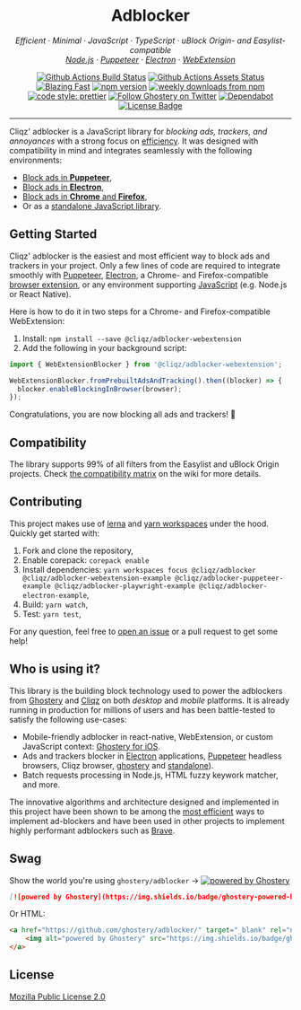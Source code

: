 <h1 align="center">Adblocker</h2>

<p align="center">
  <em>
    Efficient
    · Minimal
    · JavaScript
    · TypeScript
    · uBlock Origin- and Easylist-compatible
  </em>
  <br />
  <em>
    <a href="https://github.com/ghostery/adblocker/tree/master/packages/adblocker">Node.js</a>
    · <a href="https://github.com/ghostery/adblocker/tree/master/packages/adblocker-puppeteer">Puppeteer</a>
    · <a href="https://github.com/ghostery/adblocker/tree/master/packages/adblocker-electron">Electron</a>
    · <a href="https://github.com/ghostery/adblocker/tree/master/packages/adblocker-webextension">WebExtension</a>
  </em>
</p>

<p align="center">
  <a href="https://github.com/ghostery/adblocker/actions?query=workflow%3ATests">
    <img alt="Github Actions Build Status" src="https://img.shields.io/github/actions/workflow/status/ghostery/adblocker/tests.yml?label=tests&style=flat-square"></a>
  <a href="https://github.com/ghostery/adblocker/actions?query=workflow%3Assets">
    <img alt="Github Actions Assets Status" src="https://img.shields.io/github/actions/workflow/status/ghostery/adblocker/assets.yml?label=assets&style=flat-square"></a>
  <a href="https://twitter.com/acdlite/status/974390255393505280">
    <img alt="Blazing Fast" src="https://img.shields.io/badge/speed-blazing%20%F0%9F%94%A5-brightgreen.svg?style=flat-square"></a>
  <a href="https://www.npmjs.com/package/@cliqz/adblocker">
    <img alt="npm version" src="https://img.shields.io/npm/v/@cliqz/adblocker.svg?style=flat-square"></a>
  <a href="https://www.npmjs.com/package/@cliqz/adblocker">
    <img alt="weekly downloads from npm" src="https://img.shields.io/npm/dw/@cliqz/adblocker.svg?style=flat-square"></a>
  <br/>
  <a href="#badge">
    <img alt="code style: prettier" src="https://img.shields.io/badge/code_style-prettier-ff69b4.svg?style=flat-square"></a>
  <a href="https://twitter.com/ghostery">
    <img alt="Follow Ghostery on Twitter" src="https://img.shields.io/twitter/follow/ghostery.svg?label=follow+ghostery&style=flat-square"></a>
  <a href="https://github.com/ghostery/adblocker">
    <img alt="Dependabot" src="https://img.shields.io/badge/dependabot-enabled-brightgreen?logo=dependabot&style=flat-square"></a>
  <a href="https://github.com/ghostery/adblocker/blob/master/LICENSE">
    <img alt="License Badge" src="https://img.shields.io/github/license/ghostery/adblocker?style=flat-square"></a>
</p>

---

Cliqz' adblocker is a JavaScript library for *blocking ads, trackers, and annoyances* with a strong focus on [efficiency](https://whotracks.me/blog/adblockers_performance_study.html). It was designed with compatibility in mind and integrates seamlessly with the following environments:

* [Block ads in **Puppeteer**](https://github.com/ghostery/adblocker/tree/master/packages/adblocker-puppeteer/README.md),
* [Block ads in **Electron**](https://github.com/ghostery/adblocker/tree/master/packages/adblocker-electron/README.md),
* [Block ads in **Chrome** and **Firefox**](https://github.com/ghostery/adblocker/tree/master/packages/adblocker-webextension/README.md),
* Or as a [standalone JavaScript library](https://github.com/ghostery/adblocker/tree/master/packages/adblocker/README.md).

## Getting Started

Cliqz' adblocker is the easiest and most efficient way to block ads and trackers in your project. Only a few lines of code are required to integrate smoothly with [Puppeteer](https://github.com/ghostery/adblocker/tree/master/packages/adblocker-puppeteer-example), [Electron](https://github.com/ghostery/adblocker/tree/master/packages/adblocker-electron-example), a  Chrome- and Firefox-compatible [browser extension](https://github.com/ghostery/adblocker/tree/master/packages/adblocker-webextension-example), or any environment supporting [JavaScript](https://github.com/ghostery/adblocker/tree/master/packages/adblocker) (e.g. Node.js or React Native).

Here is how to do it in two steps for a Chrome- and Firefox-compatible WebExtension:
1. Install: `npm install --save @cliqz/adblocker-webextension`
2. Add the following in your background script:
```js
import { WebExtensionBlocker } from '@cliqz/adblocker-webextension';

WebExtensionBlocker.fromPrebuiltAdsAndTracking().then((blocker) => {
  blocker.enableBlockingInBrowser(browser);
});
```

Congratulations, you are now blocking all ads and trackers! :tada:

## Compatibility

The library supports 99% of all filters from the Easylist and uBlock Origin projects. Check [the compatibility matrix](https://github.com/ghostery/adblocker/wiki/Compatibility-Matrix) on the wiki for more details.

## Contributing

This project makes use of [lerna](https://github.com/lerna/lerna) and [yarn workspaces](https://yarnpkg.com/lang/en/docs/workspaces/) under the hood. Quickly get started with:

1. Fork and clone the repository,
2. Enable corepack: `corepack enable`
3. Install dependencies: `yarn workspaces focus @cliqz/adblocker @cliqz/adblocker-webextension-example @cliqz/adblocker-puppeteer-example @cliqz/adblocker-playwright-example @cliqz/adblocker-electron-example`,
4. Build: `yarn watch`,
5. Test: `yarn test`,

For any question, feel free to [open an issue](https://github.com/ghostery/adblocker/issues/new) or a pull request to get some help!

## Who is using it?

This library is the building block technology used to power the adblockers from [Ghostery](https://www.ghostery.com/) and [Cliqz](https://cliqz.com/) on both *desktop* and *mobile* platforms. It is already running in production for millions of users and has been battle-tested to satisfy the following use-cases:

  * Mobile-friendly adblocker in react-native, WebExtension, or custom JavaScript context: [Ghostery for iOS](https://github.com/ghostery/user-agent-ios).
  * Ads and trackers blocker in [Electron](https://github.com/wexond/desktop) applications, [Puppeteer](https://github.com/Kikobeats/browserless) headless browsers, Cliqz browser, [ghostery](https://github.com/ghostery/ghostery-extension/) and [standalone](https://github.com/remusao/blockrz)).
  * Batch requests processing in Node.js, HTML fuzzy keywork matcher, and more.

The innovative algorithms and architecture designed and implemented in this project have been shown to be among the [most efficient](https://whotracks.me/blog/adblockers_performance_study.html) ways to implement ad-blockers and have been used in other projects to implement highly performant adblockers such as [Brave](https://github.com/brave/adblock-rust).

## Swag

Show the world you're using `ghostery/adblocker` → [![powered by Ghostery](https://img.shields.io/badge/ghostery-powered-blue?logo=ghostery&style=flat-square)](https://github.com/ghostery/adblocker)

```md
[![powered by Ghostery](https://img.shields.io/badge/ghostery-powered-blue?logo=ghostery)](https://github.com/ghostery/adblocker)
```

Or HTML:
```html
<a href="https://github.com/ghostery/adblocker/" target="_blank" rel="noopener noreferrer">
    <img alt="powered by Ghostery" src="https://img.shields.io/badge/ghostery-powered-blue?logo=ghostery">
</a>
```

## License

[Mozilla Public License 2.0](./LICENSE)
